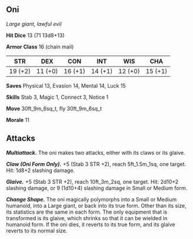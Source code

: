 ## Oni

*Large giant, lawful evil*

**Hit Dice** 13 (71 13d8+13)

**Armor Class** 16 (chain mail)

| STR     | DEX     | CON     | INT     | WIS     | CHA     |
|---------|---------|---------|---------|---------|---------|
| 19 (+2) | 11 (+0) | 16 (+1) | 14 (+1) | 12 (+0) | 15 (+1) |

**Saves** Physical 13, Evasion 14, Mental 14, Luck 15

**Skills** Stab 3, Magic 1, Connect 3, Notice 1

**Move** 30ft\_9m\_6sq\_t, fly 30ft\_9m\_6sq\_t

**Morale** 11

## Attacks

***Multiattack.*** The oni makes two attacks, either with its claws or its glaive.

***Claw (Oni Form Only).*** +5 (Stab 3 STR +2), reach 5ft\_1.5m\_1sq, one target. Hit: 1d8+2 slashing damage.

***Glaive.*** +5 (Stab 3 STR +2), reach 10ft\_3m\_2sq, one target. Hit: 2d10+2 slashing damage, or 9 (1d10+4) slashing damage in Small or Medium form.

***Change Shape.*** The oni magically polymorphs into a Small or Medium humanoid, into a Large giant, or back into its true form. Other than its size, its statistics are the same in each form. The only equipment that is transformed is its glaive, which shrinks so that it can be wielded in humanoid form. If the oni dies, it reverts to its true form, and its glaive reverts to its normal size.

